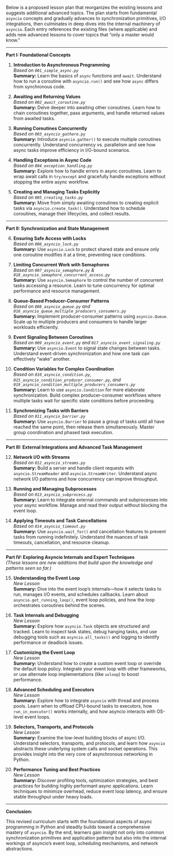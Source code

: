 Below is a proposed lesson plan that reorganizes the existing lessons and suggests additional advanced topics. The plan starts from fundamental `asyncio` concepts and gradually advances to synchronization primitives, I/O integrations, then culminates in deep dives into the internal machinery of `asyncio`. Each entry references the existing files (where applicable) and adds new advanced lessons to cover topics that “only a master would know.”

---

**Part I: Foundational Concepts**

1. **Introduction to Asynchronous Programming**  
   *Based on `001_simple_async.py`*  
   **Summary:** Learn the basics of `async` functions and `await`. Understand how to run a coroutine with `asyncio.run()` and see how `async` differs from synchronous code.

2. **Awaiting and Returning Values**  
   *Based on `002_await_coroutine.py`*  
   **Summary:** Delve deeper into awaiting other coroutines. Learn how to chain coroutines together, pass arguments, and handle returned values from awaited tasks.

3. **Running Coroutines Concurrently**  
   *Based on `003_asyncio_gathere.py`*  
   **Summary:** Introduce `asyncio.gather()` to execute multiple coroutines concurrently. Understand concurrency vs. parallelism and see how async tasks improve efficiency in I/O-bound scenarios.

4. **Handling Exceptions in Async Code**  
   *Based on `004_exception_handling.py`*  
   **Summary:** Explore how to handle errors in async coroutines. Learn to wrap await calls in `try/except` and gracefully handle exceptions without stopping the entire async workflow.

5. **Creating and Managing Tasks Explicitly**  
   *Based on `005_creating_tasks.py`*  
   **Summary:** Move from simply awaiting coroutines to creating explicit tasks via `asyncio.create_task()`. Understand how to schedule coroutines, manage their lifecycles, and collect results.

---

**Part II: Synchronization and State Management**

6. **Ensuring Safe Access with Locks**  
   *Based on `006_asyncio_lock.py`*  
   **Summary:** Use `asyncio.Lock` to protect shared state and ensure only one coroutine modifies it at a time, preventing race conditions.

7. **Limiting Concurrent Work with Semaphores**  
   *Based on `007_asyncio_semaphore.py` & `018_asyncio_semaphore_concurrent_access.py`*  
   **Summary:** Use `asyncio.Semaphore` to control the number of concurrent tasks accessing a resource. Learn to tune concurrency for optimal performance and resource management.

8. **Queue-Based Producer-Consumer Patterns**  
   *Based on `008_asyncio_queue.py` and `016_asyncio_queue_multiple_producers_consumers.py`*  
   **Summary:** Implement producer-consumer patterns using `asyncio.Queue`. Scale up to multiple producers and consumers to handle larger workloads efficiently.

9. **Event Signaling Between Coroutines**  
   *Based on `009_asyncio_event.py` and `017_asyncio_event_signaling.py`*  
   **Summary:** Use `asyncio.Event` to signal state changes between tasks. Understand event-driven synchronization and how one task can effectively “wake” another.

10. **Condition Variables for Complex Coordination**  
    *Based on `010_asyncio_condition.py`, `015_asyncio_condition_producer_consumer.py`, and `019_asyncio_condition_multiple_producers_consumers.py`*  
    **Summary:** Learn to use `asyncio.Condition` for more elaborate synchronization. Build complex producer-consumer workflows where multiple tasks wait for specific state conditions before proceeding.

11. **Synchronizing Tasks with Barriers**  
    *Based on `011_asyncio_barrier.py`*  
    **Summary:** Use `asyncio.Barrier` to pause a group of tasks until all have reached the same point, then release them simultaneously. Master group coordination and phased task execution.

---

**Part III: External Integrations and Advanced Task Management**

12. **Network I/O with Streams**  
    *Based on `012_asyncio_streams.py`*  
    **Summary:** Build a server and handle client requests with `asyncio.StreamReader` and `asyncio.StreamWriter`. Understand async network I/O patterns and how concurrency can improve throughput.

13. **Running and Managing Subprocesses**  
    *Based on `013_asyncio_subprocess.py`*  
    **Summary:** Learn to integrate external commands and subprocesses into your async workflow. Manage and read their output without blocking the event loop.

14. **Applying Timeouts and Task Cancellations**  
    *Based on `014_asyncio_timeout.py`*  
    **Summary:** Use `asyncio.wait_for()` and cancellation features to prevent tasks from running indefinitely. Understand the nuances of task timeouts, cancellation, and resource cleanup.

---

**Part IV: Exploring Asyncio Internals and Expert Techniques**  
*(These lessons are new additions that build upon the knowledge and patterns seen so far.)*

15. **Understanding the Event Loop**  
    *New Lesson*  
    **Summary:** Dive into the event loop’s internals—how it selects tasks to run, manages I/O events, and schedules callbacks. Learn about `asyncio.get_running_loop()`, event loop policies, and how the loop orchestrates coroutines behind the scenes.

16. **Task Internals and Debugging**  
    *New Lesson*  
    **Summary:** Explore how `asyncio.Task` objects are structured and tracked. Learn to inspect task states, debug hanging tasks, and use debugging tools such as `asyncio.all_tasks()` and logging to identify performance or deadlock issues.

17. **Customizing the Event Loop**  
    *New Lesson*  
    **Summary:** Understand how to create a custom event loop or override the default loop policy. Integrate your event loop with other frameworks, or use alternate loop implementations (like `uvloop`) to boost performance.

18. **Advanced Scheduling and Executors**  
    *New Lesson*  
    **Summary:** Explore how to integrate `asyncio` with thread and process pools. Learn when to offload CPU-bound tasks to executors, how `run_in_executor()` works internally, and how asyncio interacts with OS-level event loops.

19. **Selectors, Transports, and Protocols**  
    *New Lesson*  
    **Summary:** Examine the low-level building blocks of async I/O. Understand selectors, transports, and protocols, and learn how `asyncio` abstracts these underlying system calls and socket operations. This provides insight into the very core of asynchronous networking in Python.

20. **Performance Tuning and Best Practices**  
    *New Lesson*  
    **Summary:** Discover profiling tools, optimization strategies, and best practices for building highly performant async applications. Learn techniques to minimize overhead, reduce event loop latency, and ensure stable throughput under heavy loads.

---

**Conclusion:**

This revised curriculum starts with the foundational aspects of async programming in Python and steadily builds toward a comprehensive mastery of `asyncio`. By the end, learners gain insight not only into common synchronization primitives and application patterns but also into the internal workings of asyncio’s event loop, scheduling mechanisms, and network abstractions.
